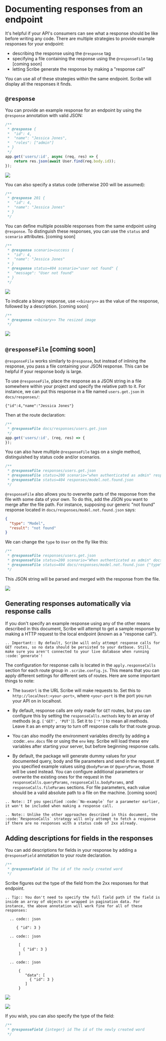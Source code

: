 # Documenting responses from an endpoint
It's helpful if your API's consumers can see what a response should be like before writing any code. There are multiple strategies to provide example responses for your endpoint:
- describing the response using the `@response` tag
- specifying a file containing the response using the `@responseFile` tag [coming soon]
- letting Scribe generate the response by making a "response call"

You can use all of these strategies within the same endpoint. Scribe will display all the responses it finds.

## `@response`
You can provide an example response for an endpoint by using the `@response` annotation with valid JSON:

```js
/**
 * @response {
 *  "id": 4,
 *  "name": "Jessica Jones",
 *  "roles": ["admin"]
 * }
 */
app.get('users/:id', async (req, res) => {
    return res.json(await User.find(req.body.id));
});
```

![](../images/endpoint-responses-1.png)

You can also specify a status code (otherwise 200 will be assumed):

```js
/**
 * @response 201 {
 *  "id": 4,
 *  "name": "Jessica Jones"
 * }
 */
```

You can define multiple possible responses from the same endpoint using `@response`. To distinguish these responses, you can use the `status` and `scenario` attributes. [coming soon]

```js
/**
 * @response scenario=success {
 *  "id": 4,
 *  "name": "Jessica Jones"
 * }
 * @response status=404 scenario="user not found" {
 *  "message": "User not found"
 * }
 */
```

![](../images/endpoint-responses-2.png)

To indicate a binary response, use `<<binary>>` as the value of the response, followed by a description. [coming soon]

```js
/**
 * @response <<binary>> The resized image
 */
```

![](../images/endpoint-responses-3.png)

## `@responseFile` [coming soon]
`@responseFile` works similarly to `@response`, but instead of inlining the response, you pass a file containing your JSON response. This can be helpful if your response body is large. 

To use `@responseFile`, place the response as a JSON string in a file somewhere within your project and specify the relative path to it. For instance, we can put this response in a file named `users.get.json` in `docs/responses/`:

```
{"id":4,"name":"Jessica Jones"}
```

Then at the route declaration:

```js
/**
 * @responseFile docs/responses/users.get.json
 */
app.get('users/:id', (req, res) => {
});
```

You can also have multiple `@responseFile` tags on a single method, distinguished by status code and/or scenarios.

```js
/**
 * @responseFile responses/users.get.json
 * @responseFile status=200 scenario="when authenticated as admin" responses/user.get.admin.json
 * @responseFile status=404 responses/model.not.found.json
 */
```

`@responseFile` also allows you to overwrite parts of the response from the file with some data of your own. To do this, add the JSON you want to merge after the file path. For instance, supposing our generic "not found" response located in `docs/responses/model.not.found.json` says:

```json
{
  "type": "Model",
  "result": "not found"
}
```

We can change the `type` to `User` on the fly like this:

```js
/**
 * @responseFile responses/users.get.json
 * @responseFile status=200 scenario="When authenticated as admin" docs/responses/user.get.admin.json
 * @responseFile status=404 docs/responses/model.not.found.json {"type": "User"}
 */
```

This JSON string will be parsed and merged with the response from the file.

![](../images/endpoint-responses-4.png)

## Generating responses automatically via response calls
If you don't specify an example response using any of the other means described in this document, Scribe will attempt to get a sample response by making a HTTP request to the local endpoint (known as a "response call").

```eval_rst
.. Important:: By default, Scribe will only attempt response calls for GET routes, so no data should be persisted to your datbase. Still, make sure you aren't connected to your live database when running :code:`generate`!
```

The configuration for response calls is located in the `apply.responseCalls` section for each route group in `.scribe.config.js`. This means that you can apply different settings for different sets of routes. Here are some important things to note:

- The `baseUrl` is the URL Scribe will make requests to. Set this to `http://localhost:<your-port>`, where `<your-port` is the port you run your API on in localhost.

- By default, response calls are only made for `GET` routes, but you can configure this by setting the `responseCalls.methods` key to an array of methods (e.g. `['GET', 'PUT']`). Set it to `['*']` to mean all methods. Leave it as an empty array to turn off response calls for that route group.

- You can also modify the environment variables directly by adding a :code:`.env.docs` file or using the `env` key. Scribe will load these env variables after starting your server, but before beginning response calls.

- By default, the package will generate dummy values for your documented query, body and file parameters and send in the request. If you specified example values using `@bodyParam` or `@queryParam`, those will be used instead. You can configure additional parameters or overwrite the existing ones for the request in the `responseCalls.queryParams`, `responseCalls.bodyParams`, and `responseCalls.fileParams` sections. For file parameters, each value should be a valid absolute path to a file on the machine. [coming soon]

```eval_rst
.. Note:: If you specified :code:`No-example` for a parameter earlier, it won't be included when making a response call.
```

```eval_rst
.. Note:: Unlike the other approaches described in this document, the :code:`ResponseCalls` strategy will only attempt to fetch a response if there are no responses with a status code of 2xx already.
```

## Adding descriptions for fields in the responses
You can add descriptions for fields in your response by adding a `@responseField` annotation to your route declaration.

```js
/**
 * @responseField id The id of the newly created word
 */
```

Scribe figures out the type of the field from the 2xx responses for that endpoint. 

```eval_rst
.. Tip:: You don't need to specify the full field path if the field is inside an array of objects or wrapped in pagination data. For instance, the above annotation will work fine for all of these responses:

  .. code:: json 
  
     { "id": 3 }

  .. code:: json 

      [
        { "id": 3 }
      ]

  .. code:: json 

      {
         "data": [
           { "id": 3 }
         ]
      }
```

![](../images/response-fields-1.png)

![](../images/response-fields-2.png)


If you wish, you can also specify the type of the field:

```js
/**
 * @responseField {integer} id The id of the newly created word
 */
```

